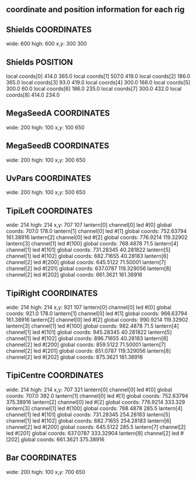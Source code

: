 ## coordinate and position information for each rig
## Shields COORDINATES
wide: 600 high: 600 x,y: 300 300
## Shields POSITION
local coords[0] 414.0  365.0
local coords[1] 507.0  419.0
local coords[2] 186.0  365.0
local coords[3] 93.0  419.0
local coords[4] 300.0  168.0
local coords[5] 300.0  60.0
local coords[6] 186.0  235.0
local coords[7] 300.0  432.0
local coords[8] 414.0  234.0
## MegaSeedA COORDINATES
wide: 200 high: 100 x,y: 100 650
## MegaSeedB COORDINATES
wide: 200 high: 100 x,y: 300 650
## UvPars COORDINATES
wide: 200 high: 100 x,y: 500 650
## TipiLeft COORDINATES
wide: 214 high: 214 x,y: 707 107
lantern[0] channel[0] led #[0] global coords: 707.0  178.0
lantern[1] channel[0] led #[1] global coords: 752.63794  161.38916
lantern[2] channel[0] led #[2] global coords: 776.9214  119.32902
lantern[3] channel[1] led #[100] global coords: 768.4878  71.5
lantern[4] channel[1] led #[101] global coords: 731.28345  40.281822
lantern[5] channel[1] led #[102] global coords: 682.71655  40.28183
lantern[6] channel[2] led #[200] global coords: 645.5122  71.50001
lantern[7] channel[2] led #[201] global coords: 637.0787  119.329056
lantern[8] channel[2] led #[202] global coords: 661.3621  161.38916
## TipiRight COORDINATES
wide: 214 high: 214 x,y: 921 107
lantern[0] channel[0] led #[0] global coords: 921.0  178.0
lantern[1] channel[0] led #[1] global coords: 966.63794  161.38916
lantern[2] channel[0] led #[2] global coords: 990.9214  119.32902
lantern[3] channel[1] led #[100] global coords: 982.4878  71.5
lantern[4] channel[1] led #[101] global coords: 945.28345  40.281822
lantern[5] channel[1] led #[102] global coords: 896.71655  40.28183
lantern[6] channel[2] led #[200] global coords: 859.5122  71.50001
lantern[7] channel[2] led #[201] global coords: 851.0787  119.329056
lantern[8] channel[2] led #[202] global coords: 875.3621  161.38916
## TipiCentre COORDINATES
wide: 214 high: 214 x,y: 707 321
lantern[0] channel[0] led #[0] global coords: 707.0  392.0
lantern[1] channel[0] led #[1] global coords: 752.63794  375.38916
lantern[2] channel[0] led #[2] global coords: 776.9214  333.329
lantern[3] channel[1] led #[100] global coords: 768.4878  285.5
lantern[4] channel[1] led #[101] global coords: 731.28345  254.28183
lantern[5] channel[1] led #[102] global coords: 682.71655  254.28183
lantern[6] channel[2] led #[200] global coords: 645.5122  285.5
lantern[7] channel[2] led #[201] global coords: 637.0787  333.32904
lantern[8] channel[2] led #[202] global coords: 661.3621  375.38916
## Bar COORDINATES
wide: 200 high: 100 x,y: 700 650
